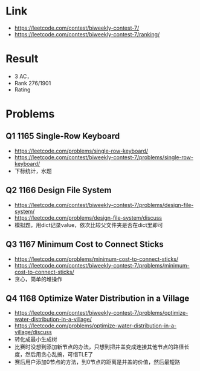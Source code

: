 # Link
- https://leetcode.com/contest/biweekly-contest-7/
- https://leetcode.com/contest/biweekly-contest-7/ranking/

# Result
- 3 AC， 
- Rank 276/1901
- Rating

# Problems
## Q1 1165 Single-Row Keyboard
- https://leetcode.com/problems/single-row-keyboard/
- https://leetcode.com/contest/biweekly-contest-7/problems/single-row-keyboard/
- 下标统计，水题

## Q2 1166 Design File System
- https://leetcode.com/contest/biweekly-contest-7/problems/design-file-system/
- https://leetcode.com/problems/design-file-system/discuss
- 模拟题，用dict记录value，依次比较父文件夹是否在dict里即可

## Q3 1167 Minimum Cost to Connect Sticks
- https://leetcode.com/problems/minimum-cost-to-connect-sticks/
- https://leetcode.com/contest/biweekly-contest-7/problems/minimum-cost-to-connect-sticks/
- 贪心，简单的堆操作

## Q4 1168 Optimize Water Distribution in a Village
- https://leetcode.com/contest/biweekly-contest-7/problems/optimize-water-distribution-in-a-village/
- https://leetcode.com/problems/optimize-water-distribution-in-a-village/discuss
- 转化成最小生成树
- 比赛时没想到添加新节点的办法，只想到把井盖变成连接其他节点的路径长度，然后用贪心乱搞，可惜TLE了
- 赛后用户添加0节点的方法，到0节点的距离是井盖的价值，然后最短路
